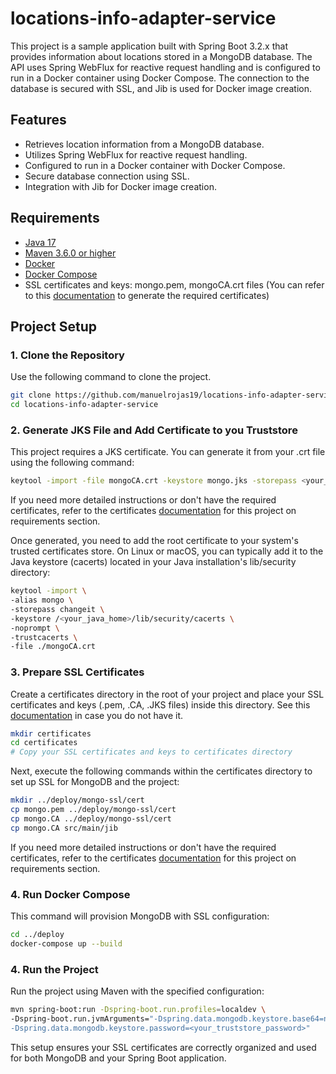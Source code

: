 # locations-info-adapter-service

This project is a sample application built with Spring Boot 3.2.x that provides information about locations stored in a MongoDB database. The API uses Spring WebFlux for reactive request handling and is configured to run in a Docker container using Docker Compose. The connection to the database is secured with SSL, and Jib is used for Docker image creation.

## Features

- Retrieves location information from a MongoDB database.
- Utilizes Spring WebFlux for reactive request handling.
- Configured to run in a Docker container with Docker Compose.
- Secure database connection using SSL.
- Integration with Jib for Docker image creation.

## Requirements

- [Java 17](https://www.oracle.com/java/technologies/javase/jdk17-archive-downloads.html)
- [Maven 3.6.0 or higher](https://maven.apache.org/download.cgi)
- [Docker](https://www.docker.com/get-started)
- [Docker Compose](https://docs.docker.com/compose/install/)
- SSL certificates and keys: mongo.pem, mongoCA.crt files (You can refer to this [documentation](https://github.com/manuelrojas19/aws-infra-k8s-mongo/blob/main/docs/certificates.md) to generate the required certificates)

## Project Setup

### 1. Clone the Repository

Use the following command to clone the project.

```bash
git clone https://github.com/manuelrojas19/locations-info-adapter-service.git
cd locations-info-adapter-service
```
### 2.  Generate JKS File and Add Certificate to you Truststore

This project requires a JKS certificate. You can generate it from your .crt file using the following command:

```bash
keytool -import -file mongoCA.crt -keystore mongo.jks -storepass <your_truststore_password>
```

If you need more detailed instructions or don't have the required certificates, refer to the certificates [documentation](https://github.com/manuelrojas19/aws-infra-k8s-mongo/blob/main/docs/certificates.md) for this project on requirements section.

Once generated, you need to add the root certificate to your system's trusted certificates store. On Linux or macOS, you can typically add it to the Java keystore (cacerts) located in your Java installation's lib/security directory:

```bash
keytool -import \
-alias mongo \
-storepass changeit \
-keystore /<your_java_home>/lib/security/cacerts \
-noprompt \
-trustcacerts \
-file ./mongoCA.crt
```

### 3. Prepare SSL Certificates

Create a certificates directory in the root of your project and place your SSL certificates and keys (.pem, .CA, .JKS files) inside this directory. See this [documentation](https://github.com/manuelrojas19/aws-infra-k8s-mongo/blob/main/docs/certificates.md) in case you do not have it.

```bash
mkdir certificates
cd certificates
# Copy your SSL certificates and keys to certificates directory
```

Next, execute the following commands within the certificates directory to set up SSL for MongoDB and the project:

```bash
mkdir ../deploy/mongo-ssl/cert
cp mongo.pem ../deploy/mongo-ssl/cert
cp mongo.CA ../deploy/mongo-ssl/cert
cp mongo.CA src/main/jib
```

If you need more detailed instructions or don't have the required certificates, refer to the certificates [documentation](https://github.com/manuelrojas19/aws-infra-k8s-mongo/blob/main/docs/certificates.md) for this project on requirements section.


### 4. Run Docker Compose

This command will provision MongoDB with SSL configuration:

```bash
cd ../deploy
docker-compose up --build
```

### 4. Run the Project

Run the project using Maven with the specified configuration:

```bash
mvn spring-boot:run -Dspring-boot.run.profiles=localdev \ 
-Dspring-boot.run.jvmArguments="-Dspring.data.mongodb.keystore.base64=no-required-local-dev \
-Dspring.data.mongodb.keystore.password=<your_truststore_password>"
```

This setup ensures your SSL certificates are correctly organized and used for both MongoDB and your Spring Boot application.






